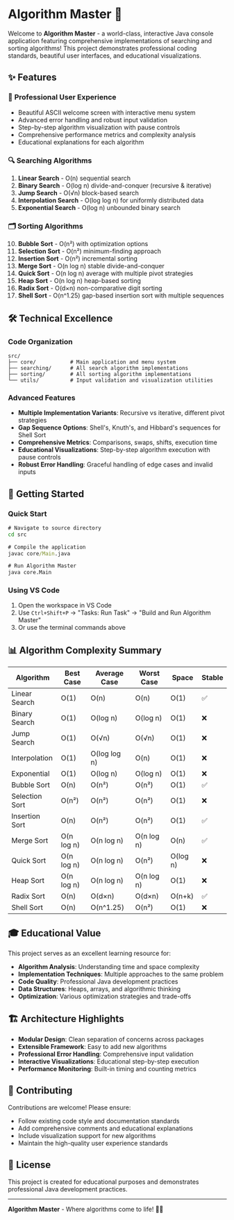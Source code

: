 # Algorithm Master 🚀

Welcome to **Algorithm Master** - a world-class, interactive Java console application featuring comprehensive implementations of searching and sorting algorithms! This project demonstrates professional coding standards, beautiful user interfaces, and educational visualizations.

## ✨ Features

### 🎯 **Professional User Experience**
- Beautiful ASCII welcome screen with interactive menu system
- Advanced error handling and robust input validation
- Step-by-step algorithm visualization with pause controls
- Comprehensive performance metrics and complexity analysis
- Educational explanations for each algorithm

### 🔍 **Searching Algorithms**
1. **Linear Search** - O(n) sequential search
2. **Binary Search** - O(log n) divide-and-conquer (recursive & iterative)
3. **Jump Search** - O(√n) block-based search
4. **Interpolation Search** - O(log log n) for uniformly distributed data
5. **Exponential Search** - O(log n) unbounded binary search

### 🗂️ **Sorting Algorithms**
10. **Bubble Sort** - O(n²) with optimization options
11. **Selection Sort** - O(n²) minimum-finding approach
12. **Insertion Sort** - O(n²) incremental sorting
13. **Merge Sort** - O(n log n) stable divide-and-conquer
14. **Quick Sort** - O(n log n) average with multiple pivot strategies
15. **Heap Sort** - O(n log n) heap-based sorting
16. **Radix Sort** - O(d×n) non-comparative digit sorting
17. **Shell Sort** - O(n^1.25) gap-based insertion sort with multiple sequences

## 🛠️ **Technical Excellence**

### **Code Organization**
```
src/
├── core/           # Main application and menu system
├── searching/      # All search algorithm implementations
├── sorting/        # All sorting algorithm implementations
└── utils/          # Input validation and visualization utilities
```

### **Advanced Features**
- **Multiple Implementation Variants**: Recursive vs iterative, different pivot strategies
- **Gap Sequence Options**: Shell's, Knuth's, and Hibbard's sequences for Shell Sort
- **Comprehensive Metrics**: Comparisons, swaps, shifts, execution time
- **Educational Visualizations**: Step-by-step algorithm execution with pause controls
- **Robust Error Handling**: Graceful handling of edge cases and invalid inputs

## 🚀 **Getting Started**

### **Quick Start**
```cmd
# Navigate to source directory
cd src

# Compile the application
javac core/Main.java

# Run Algorithm Master
java core.Main
```

### **Using VS Code**
1. Open the workspace in VS Code
2. Use `Ctrl+Shift+P` → "Tasks: Run Task" → "Build and Run Algorithm Master"
3. Or use the terminal commands above

## 📊 **Algorithm Complexity Summary**

| Algorithm | Best Case | Average Case | Worst Case | Space | Stable |
|-----------|-----------|--------------|------------|-------|--------|
| Linear Search | O(1) | O(n) | O(n) | O(1) | ✅ |
| Binary Search | O(1) | O(log n) | O(log n) | O(1) | ❌ |
| Jump Search | O(1) | O(√n) | O(√n) | O(1) | ❌ |
| Interpolation | O(1) | O(log log n) | O(n) | O(1) | ❌ |
| Exponential | O(1) | O(log n) | O(log n) | O(1) | ❌ |
| Bubble Sort | O(n) | O(n²) | O(n²) | O(1) | ✅ |
| Selection Sort | O(n²) | O(n²) | O(n²) | O(1) | ❌ |
| Insertion Sort | O(n) | O(n²) | O(n²) | O(1) | ✅ |
| Merge Sort | O(n log n) | O(n log n) | O(n log n) | O(n) | ✅ |
| Quick Sort | O(n log n) | O(n log n) | O(n²) | O(log n) | ❌ |
| Heap Sort | O(n log n) | O(n log n) | O(n log n) | O(1) | ❌ |
| Radix Sort | O(n) | O(d×n) | O(d×n) | O(n+k) | ✅ |
| Shell Sort | O(n) | O(n^1.25) | O(n²) | O(1) | ❌ |

## 🎓 **Educational Value**

This project serves as an excellent learning resource for:
- **Algorithm Analysis**: Understanding time and space complexity
- **Implementation Techniques**: Multiple approaches to the same problem
- **Code Quality**: Professional Java development practices
- **Data Structures**: Heaps, arrays, and algorithmic thinking
- **Optimization**: Various optimization strategies and trade-offs

## 🏗️ **Architecture Highlights**

- **Modular Design**: Clean separation of concerns across packages
- **Extensible Framework**: Easy to add new algorithms
- **Professional Error Handling**: Comprehensive input validation
- **Interactive Visualizations**: Educational step-by-step execution
- **Performance Monitoring**: Built-in timing and counting metrics

## 🤝 **Contributing**

Contributions are welcome! Please ensure:
- Follow existing code style and documentation standards
- Add comprehensive comments and educational explanations
- Include visualization support for new algorithms
- Maintain the high-quality user experience standards

## 📝 **License**

This project is created for educational purposes and demonstrates professional Java development practices.

---

**Algorithm Master** - Where algorithms come to life! 🎯✨
